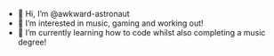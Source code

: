 - 👋 Hi, I’m @awkward-astronaut
- 👀 I’m interested in music, gaming and working out!
- 🌱 I’m currently learning how to code whilst also completing a music degree!

<!---
awkward-astronaut/awkward-astronaut is a ✨ special ✨ repository because its `README.md` (this file) appears on your GitHub profile.
You can click the Preview link to take a look at your changes.
--->
